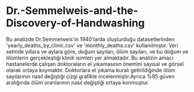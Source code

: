 # Dr.-Semmelweis-and-the-Discovery-of-Handwashing
Bu analizde  Dr.Semmelweis'ın 1940'larda oluşturduğu datasetlerinden  'yearly_deaths_by_clinic.csv' ve 'monthly_deaths.csv' kullanılmıştır. Veri setinde yıllara ve aylara göre, doğum sayıları, ölüm sayıları, ve bu doğum ve ölümlerin gerçekleştiği klinik isimleri yer almaktadır.
Bu analizin amacı hastanelerde çalışan doktoraların el yıkamasının önemini sayısal ve görsel olarak ortaya koymaktır. Doktorlara el yıkama kuralı getirildiğinde ölüm sayılarının  nasıl değiştiği çizgi grafikle incelenmiştir.Ayrıca %95 güven aralığında ölüm oranlarının nasıl değiştiği ortaya konmuştur.
